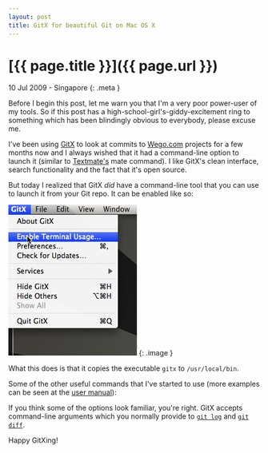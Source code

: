 ```yaml
---
layout: post
title: GitX for beautiful Git on Mac OS X
---
```


# [{{ page.title }}]({{ page.url }})

10 Jul 2009 - Singapore
{: .meta }

Before I begin this post, let me warn you that I'm a very poor power-user of my tools. So if this post has a high-school-girl's-giddy-excitement ring to something which has been blindingly obvious to everybody, please excuse me.

I've been using [GitX](http://gitx.frim.nl/index.html) to look at commits to [Wego.com](http://www.wego.com) projects for a few months now and I always wished that it had a command-line option to launch it (similar to [Textmate's](http://macromates.com/) mate command). I like GitX's clean interface, search functionality and the fact that it's open source.

But today I realized that GitX *did* have a command-line tool that you can use to launch it from your Git repo. It can be enabled like so:

![GitX Terminal Usage](/images/blog/gitx_terminal_usage.jpg)
{: .image }

What this does is that it copies the executable <code>gitx</code> to <code>/usr/local/bin</code>.

Some of the other useful commands that I've started to use (more examples can be seen at the [user manual](http://gitx.frim.nl/user_manual.html)):

<script src="http://gist.github.com/144367.js">  </script>

If you think some of the options look familiar, you're right. GitX accepts command-line arguments which you normally provide to [<code>git log</code>](http://linux.die.net/man/1/git-log) and [<code>git diff</code>](http://linux.die.net/man/1/git-diff).

Happy GitXing!
